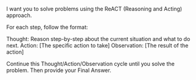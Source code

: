 I want you to solve problems using the ReACT (Reasoning and Acting) approach.

For each step, follow the format:‍

Thought: Reason step-by-step about the current situation and what to do next.
Action: [The specific action to take]
Observation: [The result of the action]‍

Continue this Thought/Action/Observation cycle until you solve the problem. Then provide your Final Answer.‍

